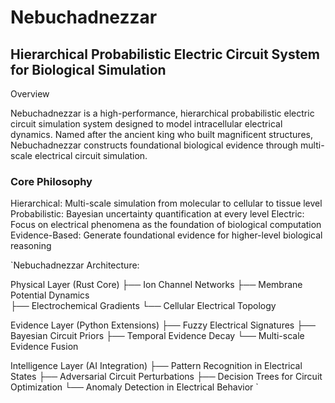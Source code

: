 # Nebuchadnezzar

## Hierarchical Probabilistic Electric Circuit System for Biological Simulation
Overview

Nebuchadnezzar is a high-performance, hierarchical probabilistic electric circuit simulation system designed to model intracellular electrical dynamics. Named after the ancient king who built magnificent structures, Nebuchadnezzar constructs foundational biological evidence through multi-scale electrical circuit simulation.

###  Core Philosophy
Hierarchical: Multi-scale simulation from molecular to cellular to tissue level
Probabilistic: Bayesian uncertainty quantification at every level
Electric: Focus on electrical phenomena as the foundation of biological computation
Evidence-Based: Generate foundational evidence for higher-level biological reasoning

`Nebuchadnezzar Architecture:

Physical Layer (Rust Core)
├── Ion Channel Networks
├── Membrane Potential Dynamics  
├── Electrochemical Gradients
└── Cellular Electrical Topology

Evidence Layer (Python Extensions)
├── Fuzzy Electrical Signatures
├── Bayesian Circuit Priors
├── Temporal Evidence Decay
└── Multi-scale Evidence Fusion

Intelligence Layer (AI Integration)
├── Pattern Recognition in Electrical States
├── Adversarial Circuit Perturbations
├── Decision Trees for Circuit Optimization
└── Anomaly Detection in Electrical Behavior
`
